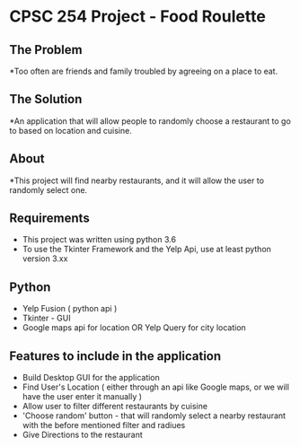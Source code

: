 # CPSC 254 Project - Food Roulette

## The Problem
*Too often are friends and family troubled by agreeing on a place to eat.

## The Solution
*An application that will allow people to randomly choose a restaurant to go to based on location and cuisine.

## About 
*This project will find nearby restaurants, and it will allow the user to randomly select one. 

## Requirements
* This project was written using python 3.6
* To use the Tkinter Framework and the Yelp Api, use at least python version 3.xx

## Python 
* Yelp Fusion ( python api ) 
* Tkinter - GUI
* Google maps api for location OR Yelp Query for city location

## Features to include in the application
* Build Desktop GUI for the application
* Find User's Location ( either through an api like Google maps, or we will have the user enter it manually )
* Allow user to filter different restaurants by cuisine
* 'Choose random' button - that will randomly select a nearby restaurant with the before mentioned filter and radiues
* Give Directions to the restaurant

##
